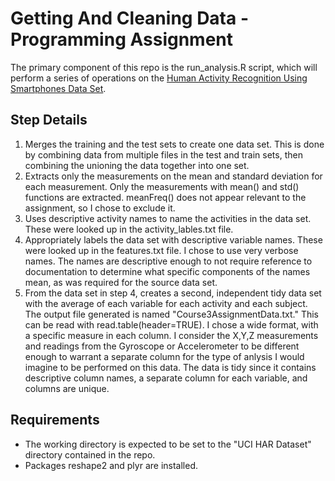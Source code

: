 # Getting And Cleaning Data - Programming Assignment
The primary component of this repo is the run_analysis.R script, which will perform a series of operations on the 
[Human Activity Recognition Using Smartphones Data Set](http://archive.ics.uci.edu/ml/datasets/Human+Activity+Recognition+Using+Smartphones).  

## Step Details
1. Merges the training and the test sets to create one data set.  This is done by combining data from multiple files in the test and train sets, then combining the unioning the data together into one set.  
2. Extracts only the measurements on the mean and standard deviation for each measurement.  Only the measurements with mean() and std() functions are extracted.  meanFreq() does not appear relevant to the assignment, so I chose to exclude it.
3. Uses descriptive activity names to name the activities in the data set.  These were looked up in the activity_lables.txt file.  
4. Appropriately labels the data set with descriptive variable names.  These were looked up in the features.txt file.  I chose to use very verbose names.  The names are descriptive enough to not require reference to documentation to determine what specific components of the names mean, as was required for the source data set.
5. From the data set in step 4, creates a second, independent tidy data set with the average of each variable for each activity and each subject. The output file generated is named "Course3AssignmentData.txt."  This can be read with read.table(header=TRUE).  I chose a wide format, with a specific measure in each column.  I consider the X,Y,Z measurements and readings from the Gyroscope or Accelerometer to be different enough to warrant a separate column for the type of anlysis I would imagine to be performed on this data.  The data is tidy since it contains descriptive column names, a separate column for each variable, and columns are unique.

## Requirements
* The working directory is expected to be set to the "UCI HAR Dataset" directory contained in the repo.
* Packages reshape2 and plyr are installed.   

